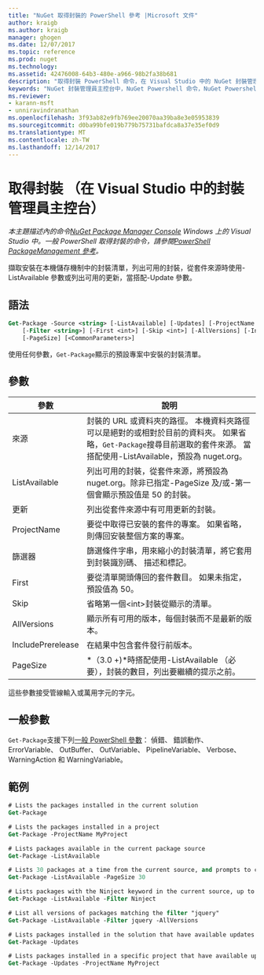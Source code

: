 ```yaml
---
title: "NuGet 取得封裝的 PowerShell 參考 |Microsoft 文件"
author: kraigb
ms.author: kraigb
manager: ghogen
ms.date: 12/07/2017
ms.topic: reference
ms.prod: nuget
ms.technology: 
ms.assetid: 42476008-64b3-480e-a966-98b2fa38b681
description: "取得封裝 PowerShell 命令，在 Visual Studio 中的 NuGet 封裝管理員主控台中的參考。"
keywords: "NuGet 封裝管理員主控台中，NuGet Powershell 命令，NuGet Powershell 參考資料，取得封裝"
ms.reviewer:
- karann-msft
- unniravindranathan
ms.openlocfilehash: 3f93ab82e9fb769ee20070aa39ba8e3e05953839
ms.sourcegitcommit: d0ba99bfe019b779b75731bafdca8a37e35ef0d9
ms.translationtype: MT
ms.contentlocale: zh-TW
ms.lasthandoff: 12/14/2017
---
```

# <a name="get-package-package-manager-console-in-visual-studio"></a>取得封裝 （在 Visual Studio 中的封裝管理員主控台）

*本主題描述內的命令[NuGet Package Manager Console](Package-Manager-Console.md) Windows 上的 Visual Studio 中。一般 PowerShell 取得封裝的命令，請參閱[PowerShell PackageManagement 參考](https://docs.microsoft.com/powershell/module/packagemanagement/?view=powershell-6)。*

擷取安裝在本機儲存機制中的封裝清單，列出可用的封裝，從套件來源時使用-ListAvailable 參數或列出可用的更新，當搭配-Update 參數。

## <a name="syntax"></a>語法

```ps
Get-Package -Source <string> [-ListAvailable] [-Updates] [-ProjectName <string>]
    [-Filter <string>] [-First <int>] [-Skip <int>] [-AllVersions] [-IncludePrerelease]
    [-PageSize] [<CommonParameters>]
```

使用任何參數，`Get-Package`顯示的預設專案中安裝的封裝清單。

## <a name="parameters"></a>參數

| 參數 | 說明 |
| --- | --- |
| 來源 | 封裝的 URL 或資料夾的路徑。 本機資料夾路徑可以是絕對的或相對於目前的資料夾。 如果省略，`Get-Package`搜尋目前選取的套件來源。 當搭配使用-ListAvailable，預設為 nuget.org。 |
| ListAvailable | 列出可用的封裝，從套件來源，將預設為 nuget.org。除非已指定-PageSize 及/或-第一個會顯示預設值是 50 的封裝。 |
| 更新 | 列出從套件來源中有可用更新的封裝。 |
| ProjectName | 要從中取得已安裝的套件的專案。 如果省略，則傳回安裝整個方案的專案。 |
| 篩選器 | 篩選條件字串，用來縮小的封裝清單，將它套用到封裝識別碼、 描述和標記。 |
| First | 要從清單開頭傳回的套件數目。 如果未指定，預設值為 50。 |
| Skip | 省略第一個&lt;int&gt;封裝從顯示的清單。  |
| AllVersions | 顯示所有可用的版本，每個封裝而不是最新的版本。 |
| IncludePrerelease | 在結果中包含套件發行前版本。 |
| PageSize | *（3.0 +)*時搭配使用-ListAvailable （必要），封裝的數目，列出要繼續的提示之前。 |

這些參數接受管線輸入或萬用字元的字元。

## <a name="common-parameters"></a>一般參數

`Get-Package`支援下列[一般 PowerShell 參數](http://go.microsoft.com/fwlink/?LinkID=113216)： 偵錯、 錯誤動作、 ErrorVariable、 OutBuffer、 OutVariable、 PipelineVariable、 Verbose、 WarningAction 和 WarningVariable。

## <a name="examples"></a>範例

```ps
# Lists the packages installed in the current solution
Get-Package

# Lists the packages installed in a project
Get-Package -ProjectName MyProject

# Lists packages available in the current package source
Get-Package -ListAvailable

# Lists 30 packages at a time from the current source, and prompts to continue if more are available
Get-Package -ListAvailable -PageSize 30

# Lists packages with the Ninject keyword in the current source, up to 50
Get-Package -ListAvailable -Filter Ninject

# List all versions of packages matching the filter "jquery"
Get-Package -ListAvailable -Filter jquery -AllVersions

# Lists packages installed in the solution that have available updates
Get-Package -Updates

# Lists packages installed in a specific project that have available updates
Get-Package -Updates -ProjectName MyProject
```

